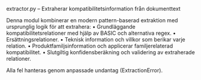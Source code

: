 
extractor.py – Extraherar kompatibilitetsinformation från dokumenttext

Denna modul kombinerar en modern pattern-baserad extraktion med ursprunglig logik för att
extrahera:
  • Grundläggande kompatibilitetsrelationer med hjälp av BASIC och alternativa regex.
  • Ersättningsrelationer.
  • Teknisk information och villkor som berikar varje relation.
  • Produktfamiljsinformation och applicerar familjerelaterad kompatibilitet.
  • Slutgiltig konfidensberäkning och validering av extraherade relationer.

Alla fel hanteras genom anpassade undantag (ExtractionError).
